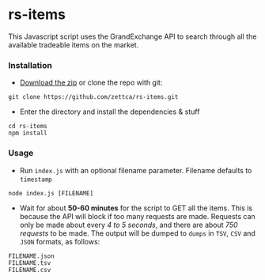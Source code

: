 # rs-items

This Javascript script uses the GrandExchange API to search through all the available tradeable items on the market.

### Installation
* [Download the zip](https://github.com/zettca/rs-items/archive/master.zip) or clone the repo with git:
```shell
git clone https://github.com/zettca/rs-items.git
```
* Enter the directory and install the dependencies & stuff
```shell
cd rs-items
npm install
```
 
### Usage
* Run `index.js` with an optional filename parameter. Filename defaults to `timestamp`
```shell
node index.js [FILENAME]
```
* Wait for about **50-60 minutes** for the script to GET all the items.
This is because the API will block if too many requests are made.
Requests can only be made about every *4 to 5 seconds*, and there are about *750 requests* to be made.
The output will be dumped to `dumps` in `TSV`, `CSV` and `JSON` formats, as follows:
```text
FILENAME.json
FILENAME.tsv
FILENAME.csv
```
